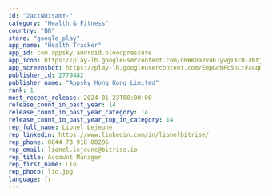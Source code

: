 ```yaml
---
id: "2actNUisamY-"
category: "Health & Fitness"
country: "BR"
store: "google_play"
app_name: "Health Tracker"
app_id: com.appsky.android.bloodpressure
app_icon: https://play-lh.googleusercontent.com/nRWK0aJvu6JyvgTXcD-XNtjuiOdhBL6khSIJN_7QI1vRiA3QyBI-6YYRDWAP8RSPXKE
app_screenshot: https://play-lh.googleusercontent.com/EmpGdNFc5nLtFauqHefO3E94IhxgwxkS_kdZHh2HHumtuMMpE_KNNxg2RYFbW2pn_g
publisher_id: 2779482
publisher_name: "Appsky Hong Kong Limited"
rank: 1
most_recent_release: 2024-01-23T00:00:00
release_count_in_past_year: 14
release_count_in_past_year_category: 14
release_count_in_past_year_top_in_category: 14
rep_full_name: Lionel Lejeune
rep_linkedin: https://www.linkedin.com/in/lionelbitrise/
rep_phone: 0044 73 918 00286
rep_email: lionel.lejeune@bitrise.io
rep_title: Account Manager
rep_first_name: Lio
rep_photo: lio.jpg
language: fr
---
```

